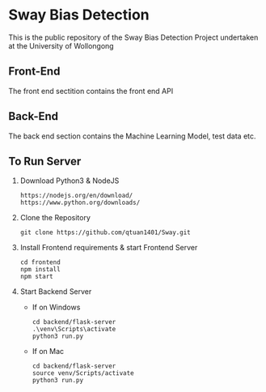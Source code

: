 # Sway Bias Detection

This is the public repository of the Sway Bias Detection Project undertaken at the University of Wollongong

## Front-End

The front end sectition contains the front end API

## Back-End

The back end section contains the Machine Learning Model, test data etc.

## To Run Server

1. Download Python3 & NodeJS
    ```
    https://nodejs.org/en/download/
    https://www.python.org/downloads/
    ```
2. Clone the Repository 
    ```
    git clone https://github.com/qtuan1401/Sway.git
    ```
3. Install Frontend requirements & start Frontend Server
    ```
    cd frontend
    npm install
    npm start
    ```
4. Start Backend Server

    - If on Windows
        ```
        cd backend/flask-server
        .\venv\Scripts\activate
        python3 run.py
        ```
    - If on Mac
        ```
        cd backend/flask-server
        source venv/Scripts/activate
        python3 run.py
        ```
        

    
